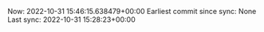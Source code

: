 Now: 2022-10-31 15:46:15.638479+00:00 Earliest commit since sync: None Last sync: 2022-10-31 15:28:23+00:00
